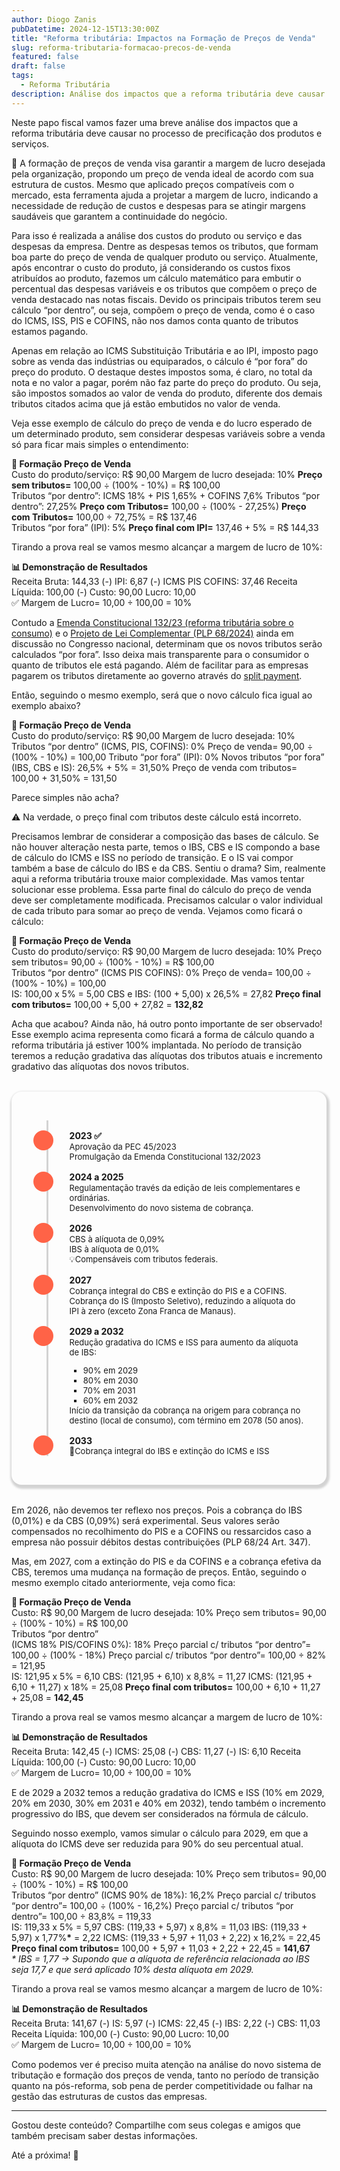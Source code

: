 ```yaml
---
author: Diogo Zanis
pubDatetime: 2024-12-15T13:30:00Z
title: "Reforma tributária: Impactos na Formação de Preços de Venda"
slug: reforma-tributaria-formacao-precos-de-venda
featured: false
draft: false
tags:
  - Reforma Tributária
description: Análise dos impactos que a reforma tributária deve causar no processo de precificação dos produtos e serviços.
---
```


Neste papo fiscal vamos fazer uma breve análise dos impactos que a reforma tributária deve causar no processo de precificação dos produtos e serviços.

🎯 A formação de preços de venda visa garantir a margem de lucro desejada pela organização, propondo um preço de venda ideal de acordo com sua estrutura de custos.
Mesmo que aplicado preços compatíveis com o mercado, esta ferramenta ajuda a projetar a margem de lucro, indicando a necessidade de redução de custos e despesas para se atingir margens saudáveis que garantem a continuidade do negócio.

Para isso é realizada a análise dos custos do produto ou serviço e das despesas da empresa. Dentre as despesas temos os tributos, que formam boa parte do preço de venda de qualquer produto ou serviço.
Atualmente, após encontrar o custo do produto, já considerando os custos fixos atribuídos ao produto, fazemos um cálculo matemático para embutir o percentual das despesas variáveis e os tributos que compõem o preço de venda destacado nas notas fiscais. Devido os principais tributos terem seu cálculo “por dentro”, ou seja, compõem o preço de venda, como é o caso do ICMS, ISS, PIS e COFINS, não nos damos conta quanto de tributos estamos pagando.

Apenas em relação ao ICMS Substituição Tributária e ao IPI, imposto pago sobre as venda das indústrias ou equiparados, o cálculo é “por fora” do preço do produto. O destaque destes impostos soma, é claro, no total da nota e no valor a pagar, porém não faz parte do preço do produto. Ou seja, são impostos somados ao valor de venda do produto, diferente dos demais tributos citados acima que já estão embutidos no valor de venda.

Veja esse exemplo de cálculo do preço de venda e do lucro esperado de um determinado produto, sem considerar despesas variáveis sobre a venda só para ficar mais simples o entendimento:

<div class="flex flex-row flex-wrap justify-center m-4 antialiased">
  <div class="text-center dark:text-gray-50 shadow-[0.1rem_0.2rem_0.2rem_0.2rem_lightgray] rounded-2xl box-border transition ease-in-out delay-150 hover:scale-104 hover:-translate-y-1 p-3">
      <strong>🔢 Formação Preço de Venda </strong>
      <div class=" grid grid-cols-2 mt-4 mb-4 gap-1">
        <span class="text-xs text-left">Custo do produto/serviço:</span>
        <span class="text-xs text-left">R$ 90,00</span>
        <span class="text-xs text-left">Margem de lucro desejada:</span>
        <span class="text-xs text-left">10%</span>
        <strong class="text-xs text-left">Preço sem tributos=</strong>
        <span class="text-xs text-left">100,00 ÷ (100% - 10%) = R$ 100,00</span>
      </div >
      <div class=" grid grid-cols-2 mt-4 mb-4 gap-1">
        <span class="text-xs text-left">Tributos “por dentro”:</span>
        <span class="text-xs text-left">ICMS 18% + PIS 1,65% + COFINS 7,6%</span>
        <span class="text-xs text-left">Tributos “por dentro”:</span>
        <span class="text-xs text-left">27,25%</span>
        <strong class="text-xs text-left">Preço com Tributos=</strong>
        <span class="text-xs text-left">100,00 ÷ (100% - 27,25%)</span>
        <strong class="text-xs text-left">Preço com Tributos=</strong>
        <span class="text-xs text-left">100,00 ÷ 72,75% = R$ 137,46</span>
      </div >
      <div class=" grid grid-cols-2 mt-4 gap-1">
        <span class="text-xs text-left">Tributos “por fora” (IPI):</span>
        <span class="text-xs text-left">5%</span>
        <strong class="text-xs text-left">Preço final com IPI=</strong>
        <span class="text-xs text-left">137,46 + 5% = R$ 144,33</span>
      </div >
    </div>
  </div>
</div>

Tirando a prova real se vamos mesmo alcançar a margem de lucro de 10%:

<div class="flex flex-row flex-wrap justify-center m-4 antialiased">
  <div class="text-center dark:text-gray-50 shadow-[0.1rem_0.2rem_0.2rem_0.2rem_lightgray] rounded-2xl box-border transition ease-in-out delay-150 hover:scale-104 hover:-translate-y-1 p-3">
      <strong>📊 Demonstração de Resultados </strong>
      <div class=" grid grid-cols-2 mt-4 mb-4 gap-1">
        <span class="text-xs text-left">Receita Bruta:</span>
        <span class="text-xs text-right">144,33</span>
        <span class="text-xs text-left">(-) IPI:</span>
        <span class="text-xs text-right">6,87</span>
        <span class="text-xs text-left">(-) ICMS PIS COFINS:</span>
        <span class="text-xs text-right">37,46</span>
        <span class="text-xs text-left">Receita Líquida:</span>
        <span class="text-xs text-right">100,00</span>
        <span class="text-xs text-left">(-) Custo:</span>
        <span class="text-xs text-right">90,00</span>
        <span class="text-xs text-left">Lucro:</span>
        <span class="text-xs text-right">10,00</span>
      </div >
      <div class=" grid grid-cols-2 mt-4 mb-4 gap-1">
        <span class="text-xs text-left">✅ Margem de Lucro=</span>
        <span class="text-xs text-left">10,00 ÷ 100,00 = 10%</span>
      </div >
    </div>
  </div>
</div>

Contudo a [Emenda Constitucional 132/23 (reforma tributária sobre o consumo)](https://papofiscal.blog/posts/reforma-tributaria) e o [Projeto de Lei Complementar (PLP 68/2024)](https://papofiscal.blog/posts/reforma-tributaria-projeto-de-lei-complementar-aprovado-na-camara-dos-deputados) ainda em discussão no Congresso nacional, determinam que os novos tributos serão calculados “por fora”. Isso deixa mais transparente para o consumidor o quanto de tributos ele está pagando. Além de facilitar para as empresas pagarem os tributos diretamente ao governo através do [split payment](https://papofiscal.blog/posts/reforma-tributaria-split-payment).

Então, seguindo o mesmo exemplo, será que o novo cálculo fica igual ao exemplo abaixo?

<div class="flex flex-row flex-wrap justify-center m-4 antialiased">
  <div class="text-center dark:text-gray-50 shadow-[0.1rem_0.2rem_0.2rem_0.2rem_lightgray] rounded-2xl box-border transition ease-in-out delay-150 hover:scale-104 hover:-translate-y-1 p-3">
      <strong>🔢 Formação Preço de Venda </strong>
      <div class=" grid grid-cols-2 mt-4 mb-4 gap-1">
        <span class="text-xs text-left">Custo do produto/serviço:</span>
        <span class="text-xs text-left">R$ 90,00</span>
        <span class="text-xs text-left">Margem de lucro desejada:</span>
        <span class="text-xs text-left">10%</span>
        <span class="text-xs text-left">Tributos “por dentro” (ICMS, PIS, COFINS):</span>
        <span class="text-xs text-left">0%</span>
        <span class="text-xs text-left">Preço de venda=</span>
        <span class="text-xs text-left">90,00 ÷ (100% - 10%) = 100,00</span>
        <span class="text-xs text-left">Tributo “por fora” (IPI):</span>
        <span class="text-xs text-left">0%</span>
        <span class="text-xs text-left">Novos tributos “por fora” (IBS, CBS e IS):</span>
        <span class="text-xs text-left">26,5% + 5% = 31,50%</span>
        <span class="text-xs text-left">Preço de venda com tributos=</span>
        <span class="text-xs text-left">100,00 + 31,50% = 131,50</span>
      </div >
    </div>
  </div>
</div>

Parece simples não acha?

⚠️ Na verdade, o preço final com tributos deste cálculo está <span class="text-red-700">incorreto</span>.

Precisamos lembrar de considerar a composição das bases de cálculo. Se não houver alteração nesta parte, temos o IBS, CBS e IS compondo a base de cálculo do ICMS e ISS no período de transição. E o IS vai compor também a base de cálculo do IBS e da CBS. Sentiu o drama? Sim, realmente aqui a reforma tributária trouxe maior complexidade. Mas vamos tentar solucionar esse problema. Essa parte final do cálculo do preço de venda deve ser completamente modificada. Precisamos calcular o valor individual de cada tributo para somar ao preço de venda. Vejamos como ficará o cálculo:

<div class="flex flex-row flex-wrap justify-center m-4 antialiased">
  <div class="text-center dark:text-gray-50 shadow-[0.1rem_0.2rem_0.2rem_0.2rem_lightgray] rounded-2xl box-border transition ease-in-out delay-150 hover:scale-104 hover:-translate-y-1 p-3">
      <strong>🔢 Formação Preço de Venda </strong>
      <div class=" grid grid-cols-2 mt-4 mb-4 gap-1">
        <span class="text-xs text-left">Custo do produto/serviço:</span>
        <span class="text-xs text-left">R$ 90,00</span>
        <span class="text-xs text-left">Margem de lucro desejada:</span>
        <span class="text-xs text-left">10%</span>
        <span class="text-xs text-left">Preço sem tributos=</span>
        <span class="text-xs text-left">90,00 ÷ (100% - 10%) = R$ 100,00</span>
      </div >
      <div class=" grid grid-cols-2 mt-4 mb-4 gap-1">
        <span class="text-xs text-left">Tributos “por dentro” (ICMS PIS COFINS):</span>
        <span class="text-xs text-left">0%</span>
        <span class="text-xs text-left">Preço de venda=</span>
        <span class="text-xs text-left">100,00 ÷ (100% - 10%) = 100,00</span>
      </div >
      <div class=" grid grid-cols-2 mt-4 gap-1">
        <span class="text-xs text-left">IS:</span>
        <span class="text-xs text-left">100,00 x 5% = 5,00</span>
        <span class="text-xs text-left">CBS e IBS:</span>
        <span class="text-xs text-left">(100 + 5,00) x 26,5% = 27,82</span>
        <strong class="text-xs text-left">Preço final com tributos=</strong>
        <span class="text-xs text-left">100,00 + 5,00 + 27,82 = <strong>132,82</strong></span>
      </div >
    </div>
  </div>
</div>

Acha que acabou? Ainda não, há outro ponto importante de ser observado! Esse exemplo acima representa como ficará a forma de cálculo quando a reforma tributária já estiver 100% implantada. No período de transição teremos a redução gradativa das alíquotas dos tributos atuais e incremento gradativo das alíquotas dos novos tributos.

<style>
  .time-container{
    width: 100%;
    margin-top: 2rem;
    margin-bottom: 2rem;
    padding: 1rem;
    justify-self: center;
    box-shadow: 0.1rem 0.2rem 0.2rem 0.2rem lightgray;
    border-radius: 1rem;
    box-sizing: border-box;
    -webkit-font-smoothing: antialiased;
  }
  .time-list{
    list-style: none;
    margim: 0rem;
    padding: 0rem 0rem 0rem 1.5rem;
  }
  .time-item{
    border-left: solid 0.2rem lightgray;
    padding-top: 1rem;
    margin: 0rem;
    display: flex;
    
  }
  .time-item::before{
    content:"";
    align-self: start;
    background-color: tomato;
    border-radius: 50%;
    
    padding: 1rem;
    color: white;
    margin: 0rem 1.6rem 0rem -1.5rem;
  }
  .panel{
    display: flex;
    flex-direction: column;
    gap: 0.05rem;
    width: 100%;
    height: 100%;
    transition: transform 0.3s;
  }
  .panel:hover {
  transform: scale(1.02);
  }
  .panel-header {
    font-weight: bold;
    text-shadow: lightgray 0.02em 0.02em 0.05em
  }
  .panel-body {
    font-size: small;
    height: 100%;
    width: 100%;
    word-break: break-word;

    ul{
      list-style: square;
    }
  }
  @media(min-width:768px){
    .time-container{
      padding: 2rem;
    }
  }

</style>

<div class="time-container">
  <ol class="time-list">
    <li class="time-item">
      <div class="panel">
        <div class="panel-header">2023 ✅</div>
        <div class="panel-body">Aprovação da PEC 45/2023 <br/> Promulgação da Emenda Constitucional 132/2023</div>
      </div>
    </li>
    <li class="time-item">
      <div class="panel">
        <div class="panel-header">2024 a 2025</div>
        <div class="panel-body">Regulamentação través da edição de leis complementares e ordinárias. <br/> Desenvolvimento do novo sistema de cobrança.</div>
      </div>
    </li>
    <li class="time-item">
      <div class="panel">
        <div class="panel-header">2026</div>
        <div class="panel-body">CBS à alíquota de 0,09% <br/>IBS à alíquota de 0,01% <br/> 
          💡Compensáveis com tributos federais.</div>
      </div>
    </li>
     <li class="time-item">
      <div class="panel">
        <div class="panel-header">2027</div>
        <div class="panel-body">Cobrança integral do CBS e extinção do PIS e a COFINS.<br/> 
          Cobrança do IS (Imposto Seletivo), reduzindo a alíquota do IPI à zero (exceto Zona Franca de Manaus).</div>
      </div>
    </li>
    <li class="time-item">
      <div class="panel">
        <div class="panel-header">2029 a 2032</div>
        <div class="panel-body">Redução gradativa do ICMS e ISS para aumento da alíquota de IBS: 
          <ul>
            <li>90% em 2029</li>
            <li>80% em 2030</li>
            <li>70% em 2031</li>
            <li>60% em 2032</li>
          </ul>
          Início da transição da cobrança na origem para cobrança no destino (local de consumo), com término em 2078 (50 anos).
      </div>
    </li>
    <li class="time-item">
        <div class="panel">
          <div class="panel-header">2033</div>
          <div class="panel-body">🎯Cobrança integral do IBS e extinção do ICMS e ISS</div>
        </div>
      </li>
  </ol>
</div>

Em 2026, não devemos ter reflexo nos preços. Pois a cobrança do IBS (0,01%) e da CBS (0,09%) será experimental. Seus valores serão compensados no recolhimento do PIS e a COFINS ou ressarcidos caso a empresa não possuir débitos destas contribuições (PLP 68/24 Art. 347).

Mas, em 2027, com a extinção do PIS e da COFINS e a cobrança efetiva da CBS, teremos uma mudança na formação de preços. Então, seguindo o mesmo exemplo citado anteriormente, veja como fica:

<div class="flex flex-row flex-wrap justify-center m-4 antialiased">
  <div class="text-center dark:text-gray-50 shadow-[0.1rem_0.2rem_0.2rem_0.2rem_lightgray] rounded-2xl box-border transition ease-in-out delay-150 hover:scale-104 hover:-translate-y-1 p-3">
      <strong>🔢 Formação Preço de Venda </strong>
      <div class=" grid grid-cols-2 mt-4 mb-4 gap-1">
        <span class="text-xs text-left">Custo:</span>
        <span class="text-xs text-left">R$ 90,00</span>
        <span class="text-xs text-left">Margem de lucro desejada:</span>
        <span class="text-xs text-left">10%</span>
        <span class="text-xs text-left">Preço sem tributos=</span>
        <span class="text-xs text-left">90,00 ÷ (100% - 10%) = R$ 100,00</span>
      </div >
      <div class=" grid grid-cols-2 mt-4 mb-4 gap-1">
        <span class="text-xs text-left">Tributos “por dentro” <br>(ICMS 18% PIS/COFINS 0%):</span>
        <span class="text-xs text-left">18%</span>
        <span class="text-xs text-left">Preço parcial c/ tributos “por dentro”=</span>
        <span class="text-xs text-left">100,00 ÷ (100% - 18%)</span>
        <span class="text-xs text-left">Preço parcial c/ tributos “por dentro”=</span>
        <span class="text-xs text-left">100,00 ÷ 82% = 121,95</span>
      </div >
      <div class=" grid grid-cols-2 mt-4 gap-1">
        <span class="text-xs text-left">IS:</span>
        <span class="text-xs text-left">121,95 x 5% = 6,10</span>
        <span class="text-xs text-left">CBS:</span>
        <span class="text-xs text-left">(121,95 + 6,10) x 8,8% = 11,27</span>
        <span class="text-xs text-left">ICMS:</span>
        <span class="text-xs text-left">(121,95 + 6,10 + 11,27) x 18% = 25,08</span>
        <strong class="text-xs text-left">Preço final com tributos=</strong>
        <span class="text-xs text-left">100,00 + 6,10 + 11,27 + 25,08 = <strong>142,45</strong></span>
      </div >
    </div>
  </div>
</div>

Tirando a prova real se vamos mesmo alcançar a margem de lucro de 10%:

<div class="flex flex-row flex-wrap justify-center m-4 antialiased">
  <div class="text-center dark:text-gray-50 shadow-[0.1rem_0.2rem_0.2rem_0.2rem_lightgray] rounded-2xl box-border transition ease-in-out delay-150 hover:scale-104 hover:-translate-y-1 p-3">
      <strong>📊 Demonstração de Resultados </strong>
      <div class=" grid grid-cols-2 mt-4 mb-4 gap-1">
        <span class="text-xs text-left">Receita Bruta:</span>
        <span class="text-xs text-right">142,45</span>
        <span class="text-xs text-left">(-) ICMS:</span>
        <span class="text-xs text-right">25,08</span>
        <span class="text-xs text-left">(-) CBS:</span>
        <span class="text-xs text-right">11,27</span>
        <span class="text-xs text-left">(-) IS:</span>
        <span class="text-xs text-right">6,10</span>
        <span class="text-xs text-left">Receita Líquida:</span>
        <span class="text-xs text-right">100,00</span>
        <span class="text-xs text-left">(-) Custo:</span>
        <span class="text-xs text-right">90,00</span>
        <span class="text-xs text-left">Lucro:</span>
        <span class="text-xs text-right">10,00</span>
      </div >
      <div class=" grid grid-cols-2 mt-4 mb-4 gap-1">
        <span class="text-xs text-left">✅ Margem de Lucro=</span>
        <span class="text-xs text-left">10,00 ÷ 100,00 = 10%</span>
      </div >
    </div>
  </div>
</div>

E de 2029 a 2032 temos a redução gradativa do ICMS e ISS (10% em 2029, 20% em 2030, 30% em 2031 e 40% em 2032), tendo também o incremento progressivo do IBS, que devem ser considerados na fórmula de cálculo.

Seguindo nosso exemplo, vamos simular o cálculo para 2029, em que a alíquota do ICMS deve ser reduzida para 90% do seu percentual atual.

<div class="flex flex-row flex-wrap justify-center m-4 antialiased">
  <div class="text-center dark:text-gray-50 shadow-[0.1rem_0.2rem_0.2rem_0.2rem_lightgray] rounded-2xl box-border transition ease-in-out delay-150 hover:scale-104 hover:-translate-y-1 p-3">
      <strong>🔢 Formação Preço de Venda </strong>
      <div class=" grid grid-cols-2 mt-4 mb-4 gap-1">
        <span class="text-xs text-left">Custo:</span>
        <span class="text-xs text-left">R$ 90,00</span>
        <span class="text-xs text-left">Margem de lucro desejada:</span>
        <span class="text-xs text-left">10%</span>
        <span class="text-xs text-left">Preço sem tributos=</span>
        <span class="text-xs text-left">90,00 ÷ (100% - 10%) = R$ 100,00</span>
      </div >
      <div class=" grid grid-cols-2 mt-4 mb-4 gap-1">
        <span class="text-xs text-left">Tributos “por dentro” (ICMS 90% de 18%):</span>
        <span class="text-xs text-left">16,2%</span>
        <span class="text-xs text-left">Preço parcial c/ tributos “por dentro”=</span>
        <span class="text-xs text-left">100,00 ÷ (100% - 16,2%)</span>
        <span class="text-xs text-left">Preço parcial c/ tributos “por dentro”=</span>
        <span class="text-xs text-left">100,00 ÷ 83,8% = 119,33</span>
      </div >
      <div class=" grid grid-cols-2 mt-4 gap-1">
        <span class="text-xs text-left">IS:</span>
        <span class="text-xs text-left">119,33 x 5% = 5,97</span>
        <span class="text-xs text-left">CBS:</span>
        <span class="text-xs text-left">(119,33 + 5,97) x 8,8% = 11,03</span>
        <span class="text-xs text-left">IBS:</span>
        <span class="text-xs text-left">(119,33 + 5,97) x 1,77%<strong>*</strong> = 2,22</span>
        <span class="text-xs text-left">ICMS:</span>
        <span class="text-xs text-left">(119,33 + 5,97 + 11,03 + 2,22) x 16,2% = 22,45</span>
        <strong class="text-xs text-left">Preço final com tributos=</strong>
        <span class="text-xs text-left">100,00 + 5,97 + 11,03 + 2,22 + 22,45 = <strong>141,67</strong></span>
      </div >
    </div>
  </div>
</div>

<i class="text-sm">
  * IBS = 1,77 -> Supondo que a alíquota de referência relacionada ao IBS seja 17,7 e que será aplicado 10% desta alíquota em 2029.
</i>

Tirando a prova real se vamos mesmo alcançar a margem de lucro de 10%:

<div class="flex flex-row flex-wrap justify-center m-4 antialiased">
  <div class="text-center dark:text-gray-50 shadow-[0.1rem_0.2rem_0.2rem_0.2rem_lightgray] rounded-2xl box-border transition ease-in-out delay-150 hover:scale-104 hover:-translate-y-1 p-3">
      <strong>📊 Demonstração de Resultados </strong>
      <div class=" grid grid-cols-2 mt-4 mb-4 gap-1">
        <span class="text-xs text-left">Receita Bruta:</span>
        <span class="text-xs text-right">141,67</span>
        <span class="text-xs text-left">(-) IS:</span>
        <span class="text-xs text-right">5,97</span>
        <span class="text-xs text-left">(-) ICMS:</span>
        <span class="text-xs text-right">22,45</span>
        <span class="text-xs text-left">(-) IBS:</span>
        <span class="text-xs text-right">2,22</span>
        <span class="text-xs text-left">(-) CBS:</span>
        <span class="text-xs text-right"> 11,03</span>
        <span class="text-xs text-left">Receita Líquida:</span>
        <span class="text-xs text-right">100,00</span>
        <span class="text-xs text-left">(-) Custo:</span>
        <span class="text-xs text-right">90,00</span>
        <span class="text-xs text-left">Lucro:</span>
        <span class="text-xs text-right">10,00</span>
      </div >
      <div class=" grid grid-cols-2 mt-4 mb-4 gap-1">
        <span class="text-xs text-left">✅ Margem de Lucro=</span>
        <span class="text-xs text-left">10,00 ÷ 100,00 = 10%</span>
      </div >
    </div>
  </div>
</div>

Como podemos ver é preciso muita atenção na análise do novo sistema de tributação e formação dos preços de venda, tanto no período de transição quanto na pós-reforma, sob pena de perder competitividade ou falhar na gestão das estruturas de custos das empresas.

---

Gostou deste conteúdo? Compartilhe com seus colegas e amigos que também precisam saber destas informações.

Até a próxima! 👋
